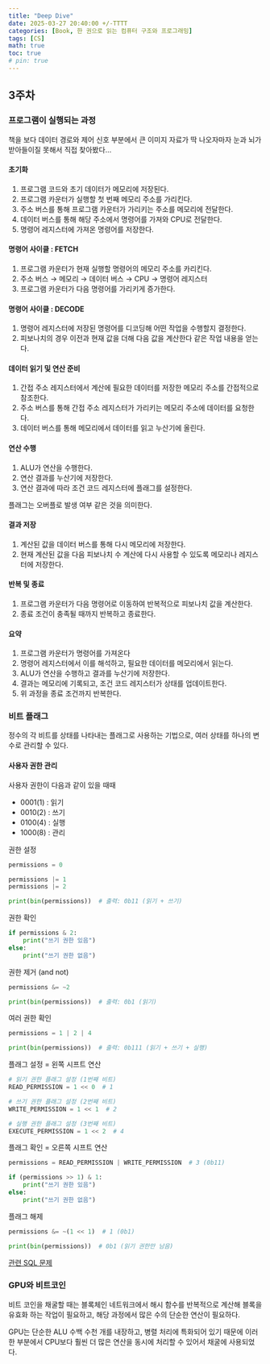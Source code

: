 ```yaml
---
title: "Deep Dive"
date: 2025-03-27 20:40:00 +/-TTTT
categories: [Book, 한 권으로 읽는 컴퓨터 구조와 프로그래밍]
tags: [CS]
math: true
toc: true
# pin: true
---
```

## 3주차
### 프로그램이 실행되는 과정
책을 보다 데이터 경로와 제어 신호 부분에서 큰 이미지 자료가 딱 나오자마자 눈과 뇌가 받아들이질 못해서 직접 찾아봤다...  
  
#### 초기화
1. 프로그램 코드와 초기 데이터가 메모리에 저장된다.
2. 프로그램 카운터가 실행할 첫 번째 메모리 주소를 가리킨다.
3. 주소 버스를 통해 프로그램 카운터가 가리키는 주소를 메모리에 전달한다.
4. 데이터 버스를 통해 해당 주소에서 명령어를 가져와 CPU로 전달한다.
5. 명령어 레지스터에 가져온 명령어를 저장한다.
  
#### 명령어 사이클 : FETCH
1. 프로그램 카운터가 현재 실행할 명령어의 메모리 주소를 카리킨다.
2. 주소 버스 &rarr; 메모리 &rarr; 데이터 버스 &rarr; CPU &rarr; 명령어 레지스터
3. 프로그램 카운터가 다음 명령어를 가리키게 증가한다.
   
#### 명령어 사이클 : DECODE
1. 명령어 레지스터에 저장된 명령어를 디코딩해 어떤 작업을 수행할지 결정한다.
2. 피보나치의 경우 이전과 현재 값을 더해 다음 값을 계산한다 같은 작업 내용을 얻는다.
  
#### 데이터 읽기 및 연산 준비
1. 간접 주소 레지스터에서 계산에 필요한 데이터를 저장한 메모리 주소를 간접적으로 참조한다.
2. 주소 버스를 통해 간접 주소 레지스터가 가리키는 메모리 주소에 데이터를 요청한다.
3. 데이터 버스를 통해 메모리에서 데이터를 읽고 누산기에 올린다.
  
#### 연산 수행
1. ALU가 연산을 수행한다.
2. 연산 결과를 누산기에 저장한다.
3. 연산 결과에 따라 조건 코드 레지스터에 플래그를 설정한다.  
  
플래그는 오버플로 발생 여부 같은 것을 의미한다.
  
#### 결과 저장
1. 계산된 값을 데이터 버스를 통해 다시 메모리에 저장한다.
2. 현재 계산된 값을 다음 피보나치 수 계산에 다시 사용할 수 있도록 메모리나 레지스터에 저장한다.
  
#### 반복 및 종료
1. 프로그램 카운터가 다음 명령어로 이동하여 반복적으로 피보나치 값을 계산한다.
2. 종료 조건이 충족될 때까지 반복하고 종료한다.

#### 요약
1. 프로그램 카운터가 명령어를 가져온다
2. 명령어 레지스터에서 이를 해석하고, 필요한 데이터를 메모리에서 읽는다.
3. ALU가 연산을 수행하고 결과를 누산기에 저장한다.
4. 결과는 메모리에 기록되고, 조건 코드 레지스터가 상태를 업데이트한다.
5. 위 과정을 종료 조건까지 반복한다.
  
### 비트 플래그
정수의 각 비트를 상태를 나타내는 플래그로 사용하는 기법으로, 여러 상태를 하나의 변수로 관리할 수 있다.  
  
#### 사용자 권한 관리
사용자 권한이 다음과 같이 있을 때때
- 0001(1) : 읽기
- 0010(2) : 쓰기
- 0100(4) : 실행
- 1000(8) : 관리
  
권한 설정
```python
permissions = 0

permissions |= 1
permissions |= 2

print(bin(permissions))  # 출력: 0b11 (읽기 + 쓰기)
``` 
  
권한 확인
```python
if permissions & 2:  
    print("쓰기 권한 있음")
else:
    print("쓰기 권한 없음")
```
  
권한 제거 (and not)
```python
permissions &= ~2  

print(bin(permissions))  # 출력: 0b1 (읽기)
```
  
여러 권한 확인
```python
permissions = 1 | 2 | 4  

print(bin(permissions))  # 출력: 0b111 (읽기 + 쓰기 + 실행)
```
  
플래그 설정 = 왼쪽 시프트 연산
```python
# 읽기 권한 플래그 설정 (1번째 비트)
READ_PERMISSION = 1 << 0  # 1

# 쓰기 권한 플래그 설정 (2번째 비트)
WRITE_PERMISSION = 1 << 1  # 2

# 실행 권한 플래그 설정 (3번째 비트)
EXECUTE_PERMISSION = 1 << 2  # 4
```
  
플래그 확인 = 오른쪽 시프트 연산
```python
permissions = READ_PERMISSION | WRITE_PERMISSION  # 3 (0b11)

if (permissions >> 1) & 1:
    print("쓰기 권한 있음")
else:
    print("쓰기 권한 없음")

```
  
플래그 해제
```python
permissions &= ~(1 << 1)  # 1 (0b1)

print(bin(permissions))  # 0b1 (읽기 권한만 남음)
```
  
[관련 SQL 문제](https://school.programmers.co.kr/learn/courses/30/lessons/301647)

### GPU와 비트코인
비트 코인을 채굴할 때는 블록체인 네트워크에서 해시 함수를 반복적으로 계산해 블록을 유효화 하는 작업이 필요하고, 해당 과정에서 많은 수의 단순한 연산이 필요하다.  
  
GPU는 단순한 ALU 수백 수천 개를 내장하고, 병렬 처리에 특화되어 있기 때문에 이러한 부분에서 CPU보다 훨씬 더 많은 연산을 동시에 처리할 수 있어서 채굴에 사용되었다.
